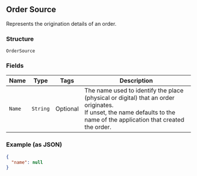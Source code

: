 ## Order Source

Represents the origination details of an order.

### Structure

`OrderSource`

### Fields

| Name | Type | Tags | Description |
|  --- | --- | --- | --- |
| `Name` | `String` | Optional | The name used to identify the place (physical or digital) that an order originates.<br>If unset, the name defaults to the name of the application that created the order. |

### Example (as JSON)

```json
{
  "name": null
}
```

